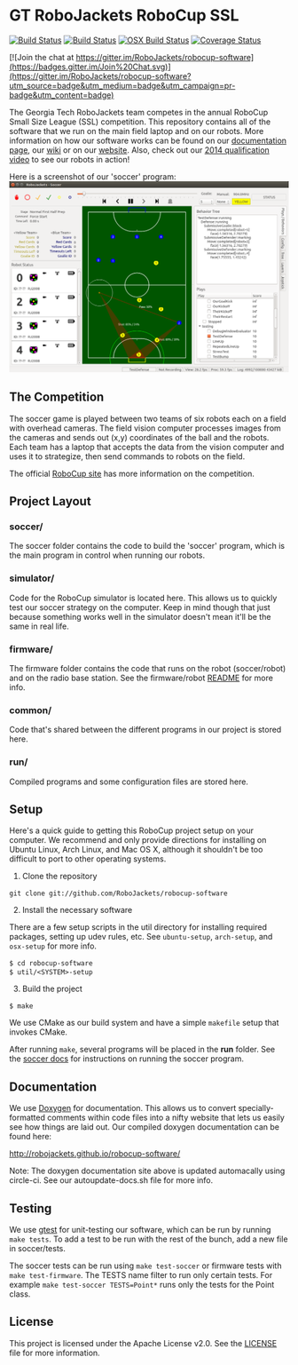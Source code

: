 # GT RoboJackets RoboCup SSL
[![Build Status](https://circleci.com/gh/RoboJackets/robocup-software.svg?&style=shield)](https://circleci.com/gh/RoboJackets/robocup-software) [![Build Status](https://semaphoreci.com/api/v1/jgkamat/robocup-software/branches/master/shields_badge.svg)](https://semaphoreci.com/jgkamat/robocup-software) [![OSX Build Status](https://travis-ci.org/RoboJackets/robocup-software.svg?branch=master)](https://travis-ci.org/RoboJackets/robocup-software) [![Coverage Status](https://coveralls.io/repos/RoboJackets/robocup-software/badge.svg?branch=master&service=github)](https://coveralls.io/github/RoboJackets/robocup-software?branch=master)

[![Join the chat at https://gitter.im/RoboJackets/robocup-software](https://badges.gitter.im/Join%20Chat.svg)](https://gitter.im/RoboJackets/robocup-software?utm_source=badge&utm_medium=badge&utm_campaign=pr-badge&utm_content=badge)


The Georgia Tech RoboJackets team competes in the annual RoboCup Small Size League (SSL) competition.  This repository contains all of the software that we run on the main field laptop and on our robots.  More information on how our software works can be found on our [documentation page](http://robojackets.github.io/robocup-software/), our [wiki](http://wiki.robojackets.org/w/RoboCup_Software) or on our [website](http://www.robojackets.org/).
Also, check out our [2014 qualification video](https://www.youtube.com/watch?v=H3F9HexPLT0) to see our robots in action!

Here is a screenshot of our 'soccer' program:
![Screenshot of the 'soccer' program](doc/images/soccer.png "Soccer")


## The Competition

The soccer game is played between two teams of six robots each on a field with overhead cameras.  The field vision computer processes images from the cameras and sends out (x,y) coordinates of the ball and the robots.  Each team has a laptop that accepts the data from the vision computer and uses it to strategize, then send commands to robots on the field.

The official [RoboCup site](http://robocupssl.cpe.ku.ac.th/) has more information on the competition.


## Project Layout

### soccer/

The soccer folder contains the code to build the 'soccer' program, which is the main program in control when running our robots.


### simulator/

Code for the RoboCup simulator is located here.  This allows us to quickly test our soccer strategy on the computer.  Keep in mind though that just because something works well in the simulator doesn't mean it'll be the same in real life.


### firmware/

The firmware folder contains the code that runs on the robot (soccer/robot) and on the radio base station.  See the firmware/robot [README](firmware/robot/README.md) for more info.


### common/

Code that's shared between the different programs in our project is stored here.


### run/

Compiled programs and some configuration files are stored here.


## Setup

Here's a quick guide to getting this RoboCup project setup on your computer.  We recommend and only provide directions for installing on Ubuntu Linux, Arch Linux, and Mac OS X, although it shouldn't be too difficult to port to other operating systems.

1) Clone the repository

```
git clone git://github.com/RoboJackets/robocup-software
```


2) Install the necessary software

There are a few setup scripts in the util directory for installing required packages, setting up udev rules, etc.  See `ubuntu-setup`, `arch-setup`, and `osx-setup` for more info.

```
$ cd robocup-software
$ util/<SYSTEM>-setup
```

3) Build the project

```
$ make
```

We use CMake as our build system and have a simple `makefile` setup that invokes CMake.

After running `make`, several programs will be placed in the **run** folder.  See the [soccer docs](http://robojackets.github.io/robocup-software/md_soccer_doc__soccer.html) for instructions on running the soccer program.


## Documentation

We use [Doxygen](www.doxygen.org) for documentation.  This allows us to convert specially-formatted comments within code files into a nifty website that lets us easily see how things are laid out.  Our compiled doxygen documentation can be found here:

http://robojackets.github.io/robocup-software/

Note: The doxygen documentation site above is updated automacally using circle-ci.  See our autoupdate-docs.sh file for more info.

## Testing
We use [gtest](https://code.google.com/p/googletest/) for unit-testing our software, which can be run by running `make tests`.  To add a test to be run with the rest of the bunch, add a new file in soccer/tests.

The soccer tests can be run using `make test-soccer` or firmware tests with `make test-firmware`.
The TESTS name filter to run only certain tests. For example `make test-soccer TESTS=Point*` runs only the tests for the Point class.

## License

This project is licensed under the Apache License v2.0.  See the [LICENSE](LICENSE) file for more information.

